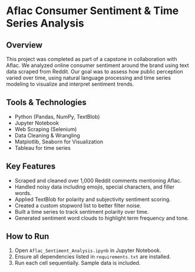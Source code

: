 # Aflac Consumer Sentiment & Time Series Analysis

## Overview
This project was completed as part of a capstone in collaboration with Aflac. We analyzed online consumer sentiment around the brand using text data scraped from Reddit. Our goal was to assess how public perception varied over time, using natural language processing and time series modeling to visualize and interpret sentiment trends.

## Tools & Technologies
- Python (Pandas, NumPy, TextBlob)
- Jupyter Notebook
- Web Scraping (Selenium)
- Data Cleaning & Wrangling
- Matplotlib, Seaborn for Visualization
- Tableau for time series 

## Key Features
- Scraped and cleaned over 1,000 Reddit comments mentioning Aflac.
- Handled noisy data including emojis, special characters, and filler words.
- Applied TextBlob for polarity and subjectivity sentiment scoring.
- Created a custom stopword list to better filter noise.
- Built a time series to track sentiment polarity over time.
- Generated sentiment word clouds to highlight term frequency and tone.

## How to Run
1. Open `Aflac_Sentiment_Analysis.ipynb` in Jupyter Notebook.
2. Ensure all dependencies listed in `requirements.txt` are installed.
3. Run each cell sequentially. Sample data is included.



